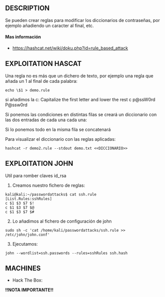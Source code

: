 
## DESCRIPTION

Se pueden crear reglas para modificar los diccionarios de contraseñas, por ejemplo añadiendo un caracter al final, etc.

#### Mas información
* https://hashcat.net/wiki/doku.php?id=rule_based_attack


## EXPLOITATION HASCAT

Una regla no es más que un dichero de texto, por ejemplo una regla que añada un 1 al final de cada palabra:

```
echo \$1 > demo.rule
```

si añadimos la c: 	Capitalize the first letter and lower the rest	c	p@ssW0rd	P@ssw0rd

Si ponemos las condiciones en distintas filas se creará un diccionario con las dos entradas de cada una cada una:


Si lo ponemos todo en la misma fila se concatenará



Para visualizar el diccionario con las reglas aplicadas:

```
hashcat -r demo2.rule --stdout demo.txt <<DICCIONARIO>>
```

## EXPLOITATION JOHN

Util para romber claves id_rsa

1. Creamos nuestro fichero de reglas:

```
kali@kali:~/passwordattacks$ cat ssh.rule
[List.Rules:sshRules]
c $1 $3 $7 $!
c $1 $3 $7 $@
c $1 $3 $7 $#
```

2. Lo añadimos al fichero de configuración de john

```
sudo sh -c 'cat /home/kali/passwordattacks/ssh.rule >> /etc/john/john.conf'
```


3. Ejecutamos:

```
john --wordlist=ssh.passwords --rules=sshRules ssh.hash
```


## MACHINES

* Hack The Box: 

**!!NOTA IMPORTANTE!!** 